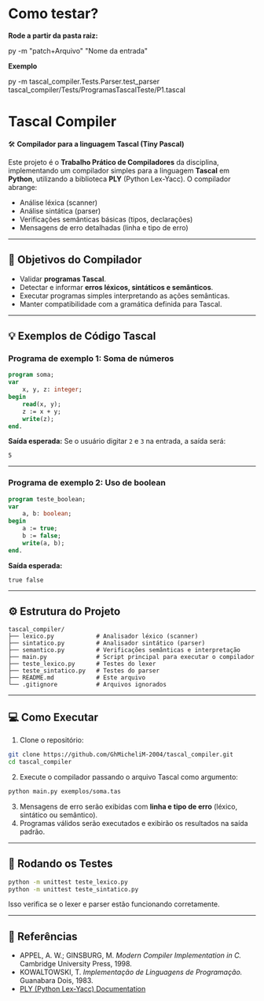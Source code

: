 
# Como testar?

**Rode a partir da pasta raiz:**

py -m "patch+Arquivo" "Nome da entrada"

**Exemplo**

py -m tascal_compiler.Tests.Parser.test_parser tascal_compiler/Tests/ProgramasTascalTeste/P1.tascal

# Tascal Compiler

🛠️ **Compilador para a linguagem Tascal (Tiny Pascal)**

Este projeto é o **Trabalho Prático de Compiladores** da disciplina, implementando um compilador simples para a linguagem **Tascal** em **Python**, utilizando a biblioteca **PLY** (Python Lex-Yacc). O compilador abrange:

* Análise léxica (scanner)
* Análise sintática (parser)
* Verificações semânticas básicas (tipos, declarações)
* Mensagens de erro detalhadas (linha e tipo de erro)

---

## 🎯 Objetivos do Compilador

* Validar **programas Tascal**.
* Detectar e informar **erros léxicos, sintáticos e semânticos**.
* Executar programas simples interpretando as ações semânticas.
* Manter compatibilidade com a gramática definida para Tascal.

---

## 💡 Exemplos de Código Tascal

### Programa de exemplo 1: Soma de números

```pascal
program soma;
var
    x, y, z: integer;
begin
    read(x, y);
    z := x + y;
    write(z);
end.
```

**Saída esperada:**
Se o usuário digitar `2` e `3` na entrada, a saída será:

```
5
```

---

### Programa de exemplo 2: Uso de boolean

```pascal
program teste_boolean;
var
    a, b: boolean;
begin
    a := true;
    b := false;
    write(a, b);
end.
```

**Saída esperada:**

```
true false
```

---

## ⚙️ Estrutura do Projeto

```
tascal_compiler/
├── lexico.py            # Analisador léxico (scanner)
├── sintatico.py         # Analisador sintático (parser)
├── semantico.py         # Verificações semânticas e interpretação
├── main.py              # Script principal para executar o compilador
├── teste_lexico.py      # Testes do lexer
├── teste_sintatico.py   # Testes do parser
├── README.md            # Este arquivo
└── .gitignore           # Arquivos ignorados
```

---

## 💻 Como Executar

1. Clone o repositório:

```bash
git clone https://github.com/GhMicheliM-2004/tascal_compiler.git
cd tascal_compiler
```

2. Execute o compilador passando o arquivo Tascal como argumento:

```bash
python main.py exemplos/soma.tas
```

3. Mensagens de erro serão exibidas com **linha e tipo de erro** (léxico, sintático ou semântico).
4. Programas válidos serão executados e exibirão os resultados na saída padrão.

---

## 🧪 Rodando os Testes

```bash
python -m unittest teste_lexico.py
python -m unittest teste_sintatico.py
```

Isso verifica se o lexer e parser estão funcionando corretamente.

---

## 📄 Referências

* APPEL, A. W.; GINSBURG, M. *Modern Compiler Implementation in C.* Cambridge University Press, 1998.
* KOWALTOWSKI, T. *Implementação de Linguagens de Programação.* Guanabara Dois, 1983.
* [PLY (Python Lex-Yacc) Documentation](https://ply.readthedocs.io/en/latest/index.html)
